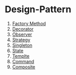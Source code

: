 # Design-Pattern
<ol>
  <li> <a href="https://github.com/mhRumi/Design-Pattern/blob/master/src/factoryMethod/factoryMethod.md">Factory Method </a></li>
  <li>  <a href="https://github.com/mhRumi/Design-Pattern/blob/master/src/decorator/decorator.md"  </a> Decorator</li>
  <li> <a href="https://github.com/mhRumi/Design-Pattern/blob/master/src/observer/observer.md"  </a> Observer </li>
  <li>  <a href=""  </a> Strategy</li>
  <li> <a href="https://github.com/mhRumi/Design-Pattern/blob/master/src/singleton/singleton.md"  </a> Singleton </li>
  <li> <a href="https://github.com/mhRumi/Design-Pattern/blob/master/src/state/state.md"  </a> State </li>
  <li> <a href="https://github.com/mhRumi/Design-Pattern/blob/master/src/template/template.md"  </a> Templte </li>
  <li> <a href=""  </a> Command </li>
  <li> <a href=""  </a> Composite </li>
</ol>
